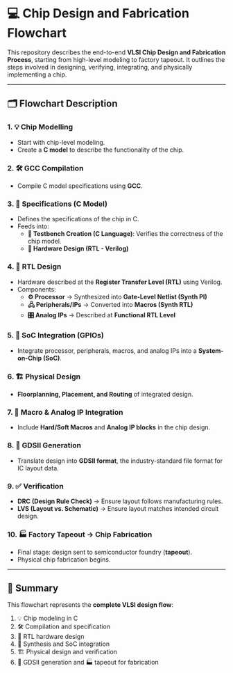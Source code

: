 # 💻 Chip Design and Fabrication Flowchart

This repository describes the end-to-end **VLSI Chip Design and Fabrication Process**, starting from high-level modeling to factory tapeout. It outlines the steps involved in designing, verifying, integrating, and physically implementing a chip.

---

## 🗂 Flowchart Description

### 1. 💡 Chip Modelling
- Start with chip-level modeling.
- Create a **C model** to describe the functionality of the chip.

### 2. 🛠 GCC Compilation
- Compile C model specifications using **GCC**.

### 3. 📄 Specifications (C Model)
- Defines the specifications of the chip in C.
- Feeds into:
  - **🧪 Testbench Creation (C Language)**: Verifies the correctness of the chip model.
  - **🔧 Hardware Design (RTL - Verilog)**

### 4. 🔧 RTL Design
- Hardware described at the **Register Transfer Level (RTL)** using Verilog.
- Components:
  - **⚙️ Processor** → Synthesized into **Gate-Level Netlist (Synth PI)**
  - **🖧 Peripherals/IPs** → Converted into **Macros (Synth RTL)**
  - **🎛 Analog IPs** → Described at **Functional RTL Level**

### 5. 🧩 SoC Integration (GPIOs)
- Integrate processor, peripherals, macros, and analog IPs into a **System-on-Chip (SoC)**.

### 6. 🏗 Physical Design
- **Floorplanning, Placement, and Routing** of integrated design.

### 7. 🧩 Macro & Analog IP Integration
- Include **Hard/Soft Macros** and **Analog IP blocks** in the chip design.

### 8. 📐 GDSII Generation
- Translate design into **GDSII format**, the industry-standard file format for IC layout data.

### 9. ✅ Verification
- **DRC (Design Rule Check)** → Ensure layout follows manufacturing rules.
- **LVS (Layout vs. Schematic)** → Ensure layout matches intended circuit design.

### 10. 🏭 Factory Tapeout → Chip Fabrication
- Final stage: design sent to semiconductor foundry (**tapeout**).
- Physical chip fabrication begins.

---

## 📌 Summary
This flowchart represents the **complete VLSI design flow**:
1. 💡 Chip modeling in C  
2. 🛠 Compilation and specification  
3. 🔧 RTL hardware design  
4. 🧩 Synthesis and SoC integration  
5. 🏗 Physical design and verification  
6. 📐 GDSII generation and 🏭 tapeout for fabrication


